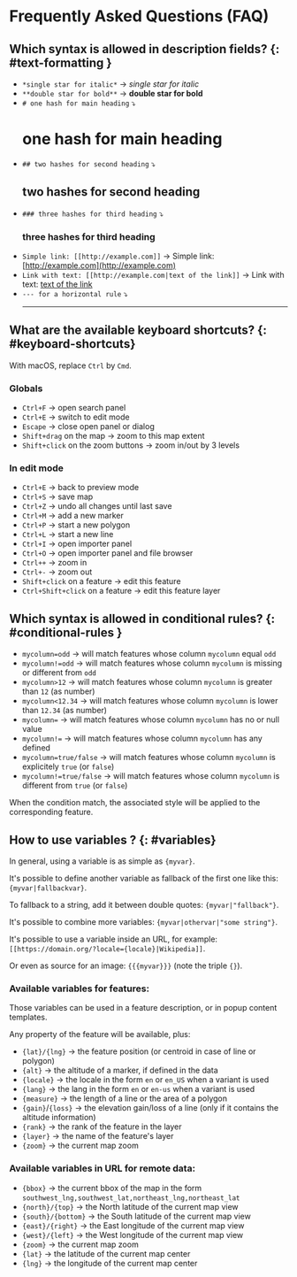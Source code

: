 # Frequently Asked Questions (FAQ)

## Which syntax is allowed in description fields? {: #text-formatting }

* `*single star for italic*` → *single star for italic*
* `**double star for bold**` → **double star for bold**
* `# one hash for main heading` ⤵ <h1>one hash for main heading</h1>
* `## two hashes for second heading` ⤵ <h2>two hashes for second heading</h2>
* `### three hashes for third heading` ⤵ <h3>three hashes for third heading</h3>
* `Simple link: [[http://example.com]]` → Simple link: [http://example.com](http://example.com)
* `Link with text: [[http://example.com|text of the link]]` → Link with text: [text of the link](http://example.com)
* `--- for a horizontal rule` ⤵ <hr>

## What are the available keyboard shortcuts? {: #keyboard-shortcuts}

With macOS, replace `Ctrl` by `Cmd`.

### Globals

* `Ctrl+F` → open search panel
* `Ctrl+E` → switch to edit mode
* `Escape` → close open panel or dialog
* `Shift+drag` on the map → zoom to this map extent
* `Shift+click` on the zoom buttons → zoom in/out by 3 levels

### In edit mode

* `Ctrl+E` → back to preview mode
* `Ctrl+S` → save map
* `Ctrl+Z` → undo all changes until last save
* `Ctrl+M` → add a new marker
* `Ctrl+P` → start a new polygon
* `Ctrl+L` → start a new line
* `Ctrl+I` → open importer panel
* `Ctrl+O` → open importer panel and file browser
* `Ctrl++` → zoom in
* `Ctrl+-` → zoom out
* `Shift+click` on a feature → edit this feature
* `Ctrl+Shift+click` on a feature → edit this feature layer

## Which syntax is allowed in conditional rules? {: #conditional-rules }

* `mycolumn=odd` → will match features whose column `mycolumn` equal `odd`
* `mycolumn!=odd` → will match features whose column `mycolumn` is missing or different from `odd`
* `mycolumn>12` → will match features whose column `mycolumn` is greater than `12` (as number)
* `mycolumn<12.34` → will match features whose column `mycolumn` is lower than `12.34` (as number)
* `mycolumn=` → will match features whose column `mycolumn` has no or null value
* `mycolumn!=` → will match features whose column `mycolumn` has any defined
* `mycolumn=true/false` → will match features whose column `mycolumn` is explicitely `true` (or `false`)
* `mycolumn!=true/false` → will match features whose column `mycolumn` is different from `true` (or `false`)

When the condition match, the associated style will be applied to the corresponding feature.


## How to use variables ? {: #variables}

In general, using a variable is as simple as `{myvar}`.

It's possible to define another variable as fallback of the first one like this: `{myvar|fallbackvar}`.

To fallback to a string, add it between double quotes: `{myvar|"fallback"}`.

It's possible to combine more variables: `{myvar|othervar|"some string"}`.

It's possible to use a variable inside an URL, for example: `[[https://domain.org/?locale={locale}|Wikipedia]]`.

Or even as source for an image: `{{{myvar}}}` (note the triple `{}`).

### Available variables for features:

Those variables can be used in a feature description, or in popup content templates.

Any property of the feature will be available, plus:

- `{lat}/{lng}` → the feature position (or centroid in case of line or polygon)
- `{alt}` → the altitude of a marker, if defined in the data
- `{locale}` → the locale in the form `en` or `en_US` when a variant is used
- `{lang}` → the lang in the form `en` or `en-us` when a variant is used
- `{measure}` → the length of a line or the area of a polygon
- `{gain}`/`{loss}` → the elevation gain/loss of a line (only if it contains the altitude information)
- `{rank}` → the rank of the feature in the layer
- `{layer}` → the name of the feature's layer
- `{zoom}` → the current map zoom

### Available variables in URL for remote data:

- `{bbox}` → the current bbox of the map in the form `southwest_lng,southwest_lat,northeast_lng,northeast_lat`
- `{north}/{top}` → the North latitude of the current map view
- `{south}/{bottom}` → the South latitude of the current map view
- `{east}/{right}` → the East longitude of the current map view
- `{west}/{left}` → the West longitude of the current map view
- `{zoom}` → the current map zoom
- `{lat}` → the latitude of the current map center
- `{lng}` → the longitude of the current map center
